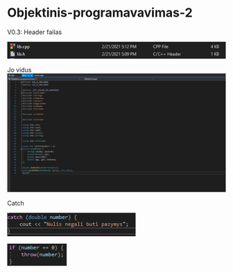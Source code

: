 # Objektinis-programavavimas-2
V0.3:
Header failas

![image](/assets1/your-image.jpg)

Jo vidus
![image](/assets1/your-image1.jpg)

Catch

![image](/assets1/your-image2.jpg)

![image](/assets1/your-image4.jpg)
